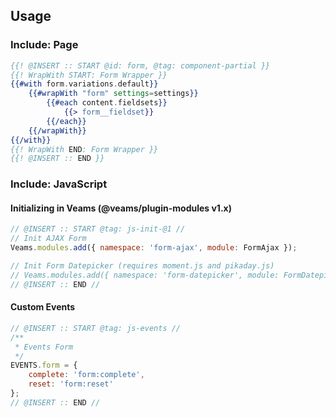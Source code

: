 ## Usage

### Include: Page

``` hbs
{{! @INSERT :: START @id: form, @tag: component-partial }}
{{! WrapWith START: Form Wrapper }}
{{#with form.variations.default}}
    {{#wrapWith "form" settings=settings}}
        {{#each content.fieldsets}}
            {{> form__fieldset}}
        {{/each}}
    {{/wrapWith}}
{{/with}}
{{! WrapWith END: Form Wrapper }}
{{! @INSERT :: END }}
```

### Include: JavaScript

#### Initializing in Veams (@veams/plugin-modules v1.x)

``` js
// @INSERT :: START @tag: js-init-@1 //
// Init AJAX Form
Veams.modules.add({ namespace: 'form-ajax', module: FormAjax });

// Init Form Datepicker (requires moment.js and pikaday.js)
// Veams.modules.add({ namespace: 'form-datepicker', module: FormDatepicker });
// @INSERT :: END //
```

#### Custom Events

``` js
// @INSERT :: START @tag: js-events //
/**
 * Events Form
 */
EVENTS.form = {
	complete: 'form:complete',
	reset: 'form:reset'
};
// @INSERT :: END //
```